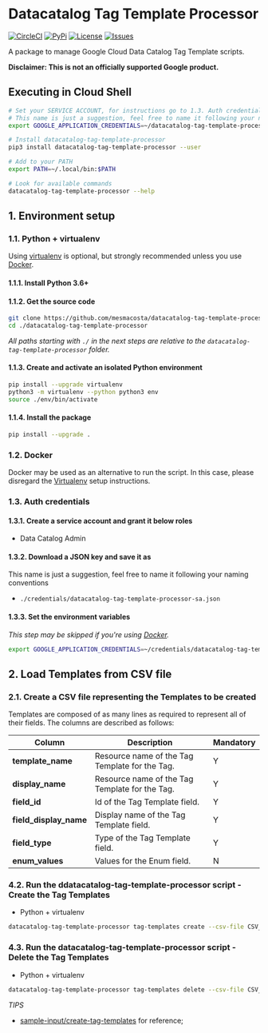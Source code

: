 # Datacatalog Tag Template Processor 

[![CircleCI][1]][2] [![PyPi][7]][8] [![License][9]][9] [![Issues][10]][11]

A package to manage Google Cloud Data Catalog Tag Template scripts.

**Disclaimer: This is not an officially supported Google product.**

## Executing in Cloud Shell
````bash
# Set your SERVICE ACCOUNT, for instructions go to 1.3. Auth credentials
# This name is just a suggestion, feel free to name it following your naming conventions
export GOOGLE_APPLICATION_CREDENTIALS=~/datacatalog-tag-template-processor-sa.json

# Install datacatalog-tag-template-processor
pip3 install datacatalog-tag-template-processor --user

# Add to your PATH
export PATH=~/.local/bin:$PATH

# Look for available commands
datacatalog-tag-template-processor --help
````

## 1. Environment setup

### 1.1. Python + virtualenv

Using [virtualenv][3] is optional, but strongly recommended unless you use [Docker](#12-docker).

#### 1.1.1. Install Python 3.6+

#### 1.1.2. Get the source code
```bash
git clone https://github.com/mesmacosta/datacatalog-tag-template-processor
cd ./datacatalog-tag-template-processor
```

_All paths starting with `./` in the next steps are relative to the `datacatalog-tag-template-processor`
folder._

#### 1.1.3. Create and activate an isolated Python environment

```bash
pip install --upgrade virtualenv
python3 -m virtualenv --python python3 env
source ./env/bin/activate
```

#### 1.1.4. Install the package

```bash
pip install --upgrade .
```

### 1.2. Docker

Docker may be used as an alternative to run the script. In this case, please disregard the
[Virtualenv](#11-python--virtualenv) setup instructions.

### 1.3. Auth credentials

#### 1.3.1. Create a service account and grant it below roles

- Data Catalog Admin

#### 1.3.2. Download a JSON key and save it as
This name is just a suggestion, feel free to name it following your naming conventions
- `./credentials/datacatalog-tag-template-processor-sa.json`

#### 1.3.3. Set the environment variables

_This step may be skipped if you're using [Docker](#12-docker)._

```bash
export GOOGLE_APPLICATION_CREDENTIALS=~/credentials/datacatalog-tag-template-processor-sa.json
```

## 2. Load Templates from CSV file

### 2.1. Create a CSV file representing the Templates to be created

Templates are composed of as many lines as required to represent all of their fields. The columns are
described as follows:

| Column                 | Description                                    | Mandatory |
| ---                    | ---                                            | ---       |
| **template_name**      | Resource name of the Tag Template for the Tag. | Y         |
| **display_name**       | Resource name of the Tag Template for the Tag. | Y         |
| **field_id**           | Id of the Tag Template field.                  | Y         |
| **field_display_name** | Display name of the Tag Template field.        | Y         |
| **field_type**         | Type of the Tag Template field.                | Y         |
| **enum_values**        | Values for the Enum field.                     | N         |


### 4.2. Run the ddatacatalog-tag-template-processor script - Create the Tag Templates

- Python + virtualenv

```bash
datacatalog-tag-template-processor tag-templates create --csv-file CSV_FILE_PATH
```

### 4.3. Run the datacatalog-tag-template-processor script - Delete the Tag Templates

- Python + virtualenv

```bash
datacatalog-tag-template-processor tag-templates delete --csv-file CSV_FILE_PATH
```

*TIPS* 
- [sample-input/create-tag-templates][6] for reference;


[1]: https://circleci.com/gh/mesmacosta/datacatalog-tag-template-processor.svg?style=svg
[2]: https://circleci.com/gh/mesmacosta/datacatalog-tag-template-processor
[3]: https://virtualenv.pypa.io/en/latest/
[4]: https://github.com/mesmacosta/datacatalog-tag-template-processor/tree/master/sample-input/create-tags
[5]: https://docs.google.com/spreadsheets/d/1bqeAXjLHUq0bydRZj9YBhdlDtuu863nwirx8t4EP_CQ
[6]: https://github.com/mesmacosta/datacatalog-tag-template-processor/tree/master/sample-input/create-tag-templates
[7]: https://img.shields.io/pypi/v/datacatalog-tag-template-processor.svg
[8]: https://pypi.org/project/datacatalog-tag-template-processor/
[9]: https://img.shields.io/github/license/mesmacosta/datacatalog-tag-template-processor.svg
[10]: https://img.shields.io/github/issues/mesmacosta/datacatalog-tag-template-processor.svg
[11]: https://github.com/mesmacosta/datacatalog-tag-template-processor/issues
